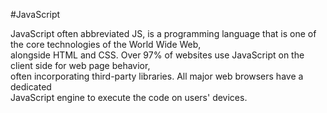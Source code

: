 #JavaScript

JavaScript often abbreviated JS, is a programming language that is one of the core technologies of the World Wide Web, <br> alongside HTML and CSS. Over 97% of websites use JavaScript on the client side for web page behavior, <br> often incorporating third-party libraries. All major web browsers have a dedicated <br> JavaScript engine to execute the code on users' devices.
